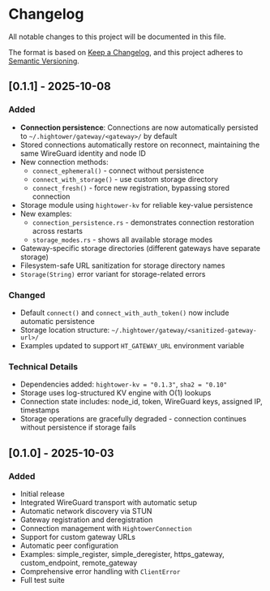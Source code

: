 # Changelog

All notable changes to this project will be documented in this file.

The format is based on [Keep a Changelog](https://keepachangelog.com/en/1.0.0/),
and this project adheres to [Semantic Versioning](https://semver.org/spec/v2.0.0.html).

## [0.1.1] - 2025-10-08

### Added
- **Connection persistence**: Connections are now automatically persisted to `~/.hightower/gateway/<gateway>/` by default
- Stored connections automatically restore on reconnect, maintaining the same WireGuard identity and node ID
- New connection methods:
  - `connect_ephemeral()` - connect without persistence
  - `connect_with_storage()` - use custom storage directory
  - `connect_fresh()` - force new registration, bypassing stored connection
- Storage module using `hightower-kv` for reliable key-value persistence
- New examples:
  - `connection_persistence.rs` - demonstrates connection restoration across restarts
  - `storage_modes.rs` - shows all available storage modes
- Gateway-specific storage directories (different gateways have separate storage)
- Filesystem-safe URL sanitization for storage directory names
- `Storage(String)` error variant for storage-related errors

### Changed
- Default `connect()` and `connect_with_auth_token()` now include automatic persistence
- Storage location structure: `~/.hightower/gateway/<sanitized-gateway-url>/`
- Examples updated to support `HT_GATEWAY_URL` environment variable

### Technical Details
- Dependencies added: `hightower-kv = "0.1.3"`, `sha2 = "0.10"`
- Storage uses log-structured KV engine with O(1) lookups
- Connection state includes: node_id, token, WireGuard keys, assigned IP, timestamps
- Storage operations are gracefully degraded - connection continues without persistence if storage fails

## [0.1.0] - 2025-10-03

### Added
- Initial release
- Integrated WireGuard transport with automatic setup
- Automatic network discovery via STUN
- Gateway registration and deregistration
- Connection management with `HightowerConnection`
- Support for custom gateway URLs
- Automatic peer configuration
- Examples: simple_register, simple_deregister, https_gateway, custom_endpoint, remote_gateway
- Comprehensive error handling with `ClientError`
- Full test suite
